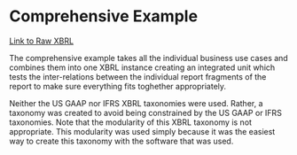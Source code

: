 # Comprehensive Example

[Link to Raw XBRL](https://charleshoffmanCPA.github.io/examples/comprehensive-example/xasb/company-instance.xml)

The comprehensive example takes all the individual business use cases and combines them into one XBRL instance creating an integrated unit which tests the inter-relations between the individual report fragments of the report to make sure everything fits toghether appropriately.

Neither the US GAAP nor IFRS XBRL taxonomies were used.  Rather, a taxonomy was created to avoid being constrained by the US GAAP or IFRS taxonomies.  Note that the modularity of this XBRL taxonomy is not appropriate.  This modularity was used simply because it was the easiest way to create this taxonomy with the software that was used.
